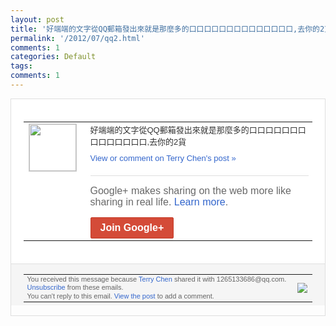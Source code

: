 ```yaml
---
layout: post
title: '好端端的文字從QQ郵箱發出來就是那麼多的口口口口口口口口口口口口口口,去你的2貨'
permalink: '/2012/07/qq2.html'
comments: 1
categories: Default
tags: 
comments: 1
---
```

<div style="border:solid 1px #dfdfdf;color:#686868;font:13px Arial"><div style="background-color:#fff;padding:20px;"><table cellpadding="0" cellspacing="0"><tr><td style="padding-right:15px;vertical-align:top"><a href="https://plus.google.com/_/notifications/emlink?emrecipient=109554455967099403328&amp;emid=CIDg0YruhrECFYyb5QodTV8AAA&amp;path=%2F108643996575278738906&amp;dt=1341639894529&amp;uob=8"><img height="75" src="https://lh3.googleusercontent.com/-KKRGTyJ5Bl0/AAAAAAAAAAI/AAAAAAAAEEY/jllxqER5dCk/s75-c-k-a/photo.jpg" style="border:solid 1px #cccccc;" width="75"/></a></td><td style="width:578px;color:#333;font:13px Arial;vertical-align:top;"><div style="padding-bottom:10px">好端端的文字從QQ郵箱發出來就是那麼多的<wbr/>口口口口口口口口口口口口口口,去你的2貨</div><a href="https://plus.google.com/_/notifications/emlink?emrecipient=109554455967099403328&amp;emid=CIDg0YruhrECFYyb5QodTV8AAA&amp;path=%2F108643996575278738906%2Fposts%2Fb1KXKzGYPWW%3Fgpinv%3DAMIXal8j2XQvQ0E4Soc-Z8VogtvatbFZK7KvM4EXl9GNn10F7hjiB0DR32d1g0Z12V9HDdQP0-zzLRa3tDWcXNPsRjWv2WCf1U3IruCcRFvizvA1jja5JSw&amp;dt=1341639894529&amp;uob=8" style="color:#3366CC;text-decoration:none;">View or comment on Terry Chen's post »</a><div style="margin-top:20px;border-top:solid 1px #dfdfdf"><div style="padding:15px 0;color:#686868;font:16px Arial;">Google+ makes sharing on the web more like sharing in real life. <a href="http://www.google.com/+/learnmore/" style="color:#3366CC;text-decoration:none;">Learn more</a>.</div><a href="https://plus.google.com/_/notifications/emlink?emrecipient=109554455967099403328&amp;emid=CIDg0YruhrECFYyb5QodTV8AAA&amp;path=%2F%3Fgpinv%3DAMIXal8j2XQvQ0E4Soc-Z8VogtvatbFZK7KvM4EXl9GNn10F7hjiB0DR32d1g0Z12V9HDdQP0-zzLRa3tDWcXNPsRjWv2WCf1U3IruCcRFvizvA1jja5JSw&amp;dt=1341639894529&amp;uob=8" style="display:inline-block;padding:7px 15px;background-color:#d44b38; color:#fff;font-size:16px; font-weight:bold;border-radius:2px;-webkit-border-radius:2px; -moz-border-radius:2px;border:solid 1px #c43b28; white-space:nowrap;text-decoration:none">Join Google+</a></div></td></tr></table></div><div style="border-top:solid 1px #dfdfdf;padding:0 20px; background-color:#f5f5f5"><table cellpadding="0" cellspacing="0" style="height:50px"><tbody><tr><td style="vertical-align:middle;width:100%; color:#636363;font:11px Arial; line-height:120%">You received this message because <a href="https://plus.google.com/_/notifications/emlink?emrecipient=109554455967099403328&amp;emid=CIDg0YruhrECFYyb5QodTV8AAA&amp;path=%2F108643996575278738906%3Fgpinv%3DAMIXal8j2XQvQ0E4Soc-Z8VogtvatbFZK7KvM4EXl9GNn10F7hjiB0DR32d1g0Z12V9HDdQP0-zzLRa3tDWcXNPsRjWv2WCf1U3IruCcRFvizvA1jja5JSw&amp;dt=1341639894529&amp;uob=8" style="color:#3366CC;text-decoration:none;">Terry Chen</a> shared it with 1265133686@qq.com. <a href="https://plus.google.com/_/notifications/emlink?emrecipient=109554455967099403328&amp;emid=CIDg0YruhrECFYyb5QodTV8AAA&amp;path=%2F_%2Fnonplus%2Femailsettings%3Fgpinv%3DAMIXal8j2XQvQ0E4Soc-Z8VogtvatbFZK7KvM4EXl9GNn10F7hjiB0DR32d1g0Z12V9HDdQP0-zzLRa3tDWcXNPsRjWv2WCf1U3IruCcRFvizvA1jja5JSw%26est%3DADH5u8WPYU-d5CDyONfV3u7udOE2aZoAjKOjJtAI-OjkgwETJVyEa3BpeiEHdRyvgEW0gvfnT_xvM47tPl5144Y9Bg2lQHNgsX5Xdgn5Kv3kwf_Dp7vkrMooAP-T6wgYNnqHP3MAQVjH&amp;dt=1341639894529&amp;uob=8" style="color:#3366CC;text-decoration:none;">Unsubscribe</a> from these emails.<br/>You can't reply to this email. <a href="https://plus.google.com/_/notifications/emlink?emrecipient=109554455967099403328&amp;emid=CIDg0YruhrECFYyb5QodTV8AAA&amp;path=%2F108643996575278738906%2Fposts%2Fb1KXKzGYPWW%3Fgpinv%3DAMIXal8j2XQvQ0E4Soc-Z8VogtvatbFZK7KvM4EXl9GNn10F7hjiB0DR32d1g0Z12V9HDdQP0-zzLRa3tDWcXNPsRjWv2WCf1U3IruCcRFvizvA1jja5JSw&amp;dt=1341639894529&amp;uob=8" style="color:#3366CC;text-decoration:none;">View the post</a> to add a comment.<br/></td><td><img src="https://ssl.gstatic.com/s2/oz/images/notifications/logo/google-plus-6617a72bb36cc548861652780c9e6ff1.png"/></td></tr></tbody></table></div></div>
